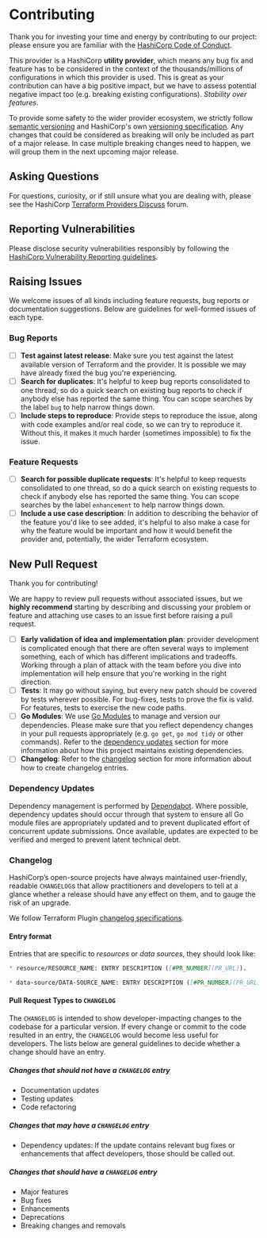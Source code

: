 # Contributing

Thank you for investing your time and energy by contributing to our project: please ensure you are familiar
with the [HashiCorp Code of Conduct](https://github.com/hashicorp/.github/blob/master/CODE_OF_CONDUCT.md).

This provider is a HashiCorp **utility provider**, which means any bug fix and feature
has to be considered in the context of the thousands/millions of configurations in which this provider is used.
This is great as your contribution can have a big positive impact, but we have to assess potential negative impact too
(e.g. breaking existing configurations). _Stability over features_.

To provide some safety to the wider provider ecosystem, we strictly follow
[semantic versioning](https://semver.org/) and HashiCorp's own
[versioning specification](https://www.terraform.io/plugin/sdkv2/best-practices/versioning#versioning-specification).
Any changes that could be considered as breaking will only be included as part of a major release.
In case multiple breaking changes need to happen, we will group them in the next upcoming major release.

## Asking Questions

For questions, curiosity, or if still unsure what you are dealing with,
please see the HashiCorp [Terraform Providers Discuss](https://discuss.hashicorp.com/c/terraform-providers/31)
forum.

## Reporting Vulnerabilities

Please disclose security vulnerabilities responsibly by following the
[HashiCorp Vulnerability Reporting guidelines](https://www.hashicorp.com/security#vulnerability-reporting).

## Raising Issues

We welcome issues of all kinds including feature requests, bug reports or documentation suggestions.
Below are guidelines for well-formed issues of each type.

### Bug Reports

* [ ] **Test against latest release**: Make sure you test against the latest available version of Terraform and the provider.
  It is possible we may have already fixed the bug you're experiencing.
* [ ] **Search for duplicates**: It's helpful to keep bug reports consolidated to one thread, so do a quick search
  on existing bug reports to check if anybody else has reported the same thing.
  You can scope searches by the label `bug` to help narrow things down.
* [ ] **Include steps to reproduce**: Provide steps to reproduce the issue, along with code examples and/or real code,
  so we can try to reproduce it. Without this, it makes it much harder (sometimes impossible) to fix the issue.

### Feature Requests

* [ ] **Search for possible duplicate requests**: It's helpful to keep requests consolidated to one thread,
  so do a quick search on existing requests to check if anybody else has reported the same thing.
  You can scope searches by the label `enhancement` to help narrow things down.
* [ ] **Include a use case description**: In addition to describing the behavior of the feature you'd like to see added,
  it's helpful to also make a case for why the feature would be important and how it would benefit
  the provider and, potentially, the wider Terraform ecosystem.

## New Pull Request

Thank you for contributing!

We are happy to review pull requests without associated issues,
but we **highly recommend** starting by describing and discussing
your problem or feature and attaching use cases to an issue first
before raising a pull request.

* [ ] **Early validation of idea and implementation plan**: provider development is complicated enough that there
  are often several ways to implement something, each of which has different implications and tradeoffs.
  Working through a plan of attack with the team before you dive into implementation will help ensure that you're
  working in the right direction.
* [ ] **Tests**: It may go without saying, but every new patch should be covered by tests wherever possible.
  For bug-fixes, tests to prove the fix is valid. For features, tests to exercise the new code paths.
* [ ] **Go Modules**: We use [Go Modules](https://github.com/golang/go/wiki/Modules) to manage and version our dependencies.
  Please make sure that you reflect dependency changes in your pull requests appropriately
  (e.g. `go get`, `go mod tidy` or other commands).
  Refer to the [dependency updates](#dependency-updates) section for more information about how
  this project maintains existing dependencies.
* [ ] **Changelog**: Refer to the [changelog](#changelog) section for more information about how to create changelog entries.

### Dependency Updates

Dependency management is performed by [Dependabot](https://docs.github.com/en/code-security/dependabot/dependabot-version-updates).
Where possible, dependency updates should occur through that system to ensure all Go module files are appropriately
updated and to prevent duplicated effort of concurrent update submissions.
Once available, updates are expected to be verified and merged to prevent latent technical debt.

### Changelog

HashiCorp’s open-source projects have always maintained user-friendly, readable `CHANGELOG`s that allow
practitioners and developers to tell at a glance whether a release should have any effect on them,
and to gauge the risk of an upgrade.

We follow Terraform Plugin
[changelog specifications](https://www.terraform.io/plugin/sdkv2/best-practices/versioning#changelog-specification).

#### Entry format

Entries that are specific to _resources_ or _data sources_, they should look like:

```markdown
* resource/RESOURCE_NAME: ENTRY DESCRIPTION ([#PR_NUMBER](PR_URL)).

* data-source/DATA-SOURCE_NAME: ENTRY DESCRIPTION ([#PR_NUMBER](PR_URL)).
```

#### Pull Request Types to `CHANGELOG`

The `CHANGELOG` is intended to show developer-impacting changes to the codebase for a particular version.
If every change or commit to the code resulted in an entry, the `CHANGELOG` would become less useful for developers.
The lists below are general guidelines to decide whether a change should have an entry.

##### Changes that should not have a `CHANGELOG` entry

* Documentation updates
* Testing updates
* Code refactoring

##### Changes that may have a `CHANGELOG` entry

* Dependency updates: If the update contains relevant bug fixes or enhancements that affect developers,
  those should be called out.

##### Changes that should have a `CHANGELOG` entry

* Major features
* Bug fixes
* Enhancements
* Deprecations
* Breaking changes and removals